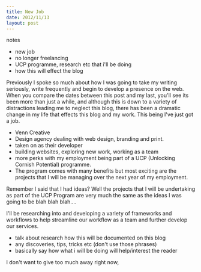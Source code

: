 ```yaml
---
title: New Job
date: 2012/11/13
layout: post
---
```


notes
- new job
- no longer freelancing
- UCP programme, research etc that i'll be doing
- how this will effect the blog

Previously I spoke so much about how I was going to take my writing seriously, write frequently and begin to develop a presence on the web. When you compare the dates between this post and my last, you'll see its been more than just a while, and although this is down to a variety of distractions leading me to neglect this blog, there has been a dramatic change in my life that effects this blog and my work. This being I've just got a job.

- Venn Creative
- Design agency dealing with web design, branding and print.
- taken on as their developer
- building websites, exploring new work, working as a team
- more perks with my employment being part of a UCP (Unlocking Cornish Potential) programme.
- The program comes with many benefits but most exciting are the projects that I will be managing over the next year of my employment.

Remember I said that I had ideas? Well the projects that I will be undertaking as part of the UCP Program are very much the same as the ideas I was going to be blah blah blah….

I'll be researching into and developing a variety of frameworks and workflows to help streamline our workflow as a team and further develop our services.

- talk about research how this will be documented on this blog
- any discoveries, tips, tricks etc (don't use those phrases)
- basically say how what i will be doing will help/interest the reader

I don't want to give too much away right now, 


